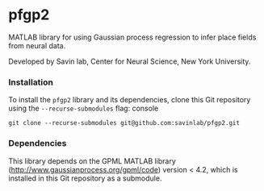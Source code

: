# pfgp2

MATLAB library for using Gaussian process regression to infer place fields
from neural data. 

Developed by Savin lab, Center for Neural Science, New York University.


### Installation

To install the `pfgp2` library and its dependencies, clone this Git repository
using the `--recurse-submodules` flag:
console
```
git clone --recurse-submodules git@github.com:savinlab/pfgp2.git
```


### Dependencies

This library depends on the GPML MATLAB library 
(<http://www.gaussianprocess.org/gpml/code>) version < 4.2, which is installed
in this Git repository as a submodule. 
